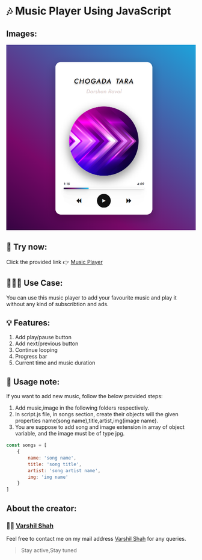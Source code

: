 # 🎶 Music Player Using JavaScript

## Images:
![Image](Images/music-player-v2.png "Version-2")

## 🔗 Try now:
Click the provided link 👉 [Music Player](https://varshil-shah.github.io/music-player.github.io/)

## 💁🏻‍♂️ Use Case:
You can use this music player to add your favourite music and play it without any kind of subscribtion and ads.

## 💡 Features:
1. Add play/pause button
2. Add next/previous button
3. Continue looping
4. Progress bar
5. Current time and music duration

## 📝 Usage note:
If you want to add new music, follow the below provided steps:
1. Add music,image in the following folders respectively.
2. In script.js file, in songs section, create their objects will the given properties name(song name),title,artist,img(image name).
3. You are suppose to add song and image extension in array of object variable, and the image must be of type jpg.
```javascript
const songs = [
    {
        name: 'song name',
        title: 'song title',
        artist: 'song artist name',
        img: 'img name'
    }
]
```

## About the creator:
### 👨‍💻 [Varshil Shah](https://www.linkedin.com/in/varshil-shah-706028203/ "LinkedIn")
Feel free to contact me on my mail address [Varshil Shah](mailto:varshilshah1004+github@gmail.com) for any queries.

> Stay active,Stay tuned
